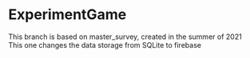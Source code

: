 # ExperimentGame
This branch is based on master_survey, created in the summer of 2021 </br>
This one changes the data storage from SQLite to firebase